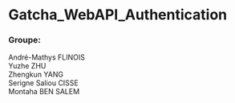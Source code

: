 # Gatcha_WebAPI_Authentication
### Groupe:
André-Mathys FLINOIS<br>
Yuzhe ZHU<br>
Zhengkun YANG<br>
Serigne Saliou CISSE<br>
Montaha BEN SALEM<br>
